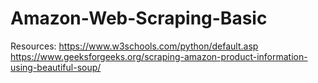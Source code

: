 # Amazon-Web-Scraping-Basic

Resources: 
https://www.w3schools.com/python/default.asp
https://www.geeksforgeeks.org/scraping-amazon-product-information-using-beautiful-soup/
